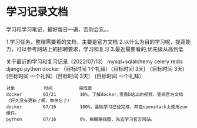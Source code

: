 # 学习记录文档

学习和学习笔记，最好每日一遍，否则会忘。。


1.学习任务，整理需要看的文档，主要是官方文档
2.以什么为目的学习呢，提高能力，可以参考网站上的招聘要求，学习和复习
3.最近需要看的,优先级从高到低
 
关于最近的学习和复习记录（2022/07/13）
     mysql+sqlalchemy   celery          redis         django            python         docker
   （目标时间 1个礼拜）（目标时间 3天) （目标时间 3天) (目标时间 一个礼拜）(目标时间 3天） (目标时间 一个礼拜）
    
    对象           时间          完成度
    docker        03/21         10%，了解docker,查看b站上的视频，查阅官方文档
    （好久没有更新了啊，都快忘了）
    docker        07/16         100%，基础学习已经完成，并在openstack上使用zun组件。
    python        07/16         0%，根据路线图，先去学习官方网站。
